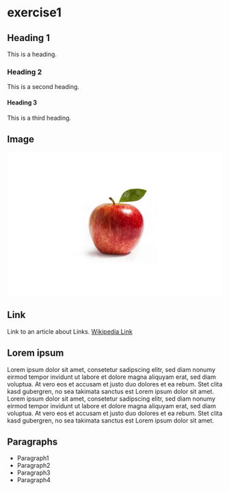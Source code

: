 # exercise1

## Heading 1
This is a heading.

### Heading 2
This is a second heading.

#### Heading 3
This is a third heading.

## Image
![Image of an Apple](resources/images/ex1_1.jpg)

## Link
Link to an article about Links. [Wikipedia Link](https://de.wikipedia.org/wiki/Wikipedia:Verlinken)

## Lorem ipsum
Lorem ipsum dolor sit amet, consetetur sadipscing elitr, sed diam nonumy eirmod tempor invidunt ut labore et dolore magna aliquyam erat, sed diam voluptua. At vero eos et accusam et justo duo dolores et ea rebum. Stet clita kasd gubergren, no sea takimata sanctus est Lorem ipsum dolor sit amet. Lorem ipsum dolor sit amet, consetetur sadipscing elitr, sed diam nonumy eirmod tempor invidunt ut labore et dolore magna aliquyam erat, sed diam voluptua. At vero eos et accusam et justo duo dolores et ea rebum. Stet clita kasd gubergren, no sea takimata sanctus est Lorem ipsum dolor sit amet.

## Paragraphs
- Paragraph1
- Paragraph2
- Paragraph3
- Paragraph4